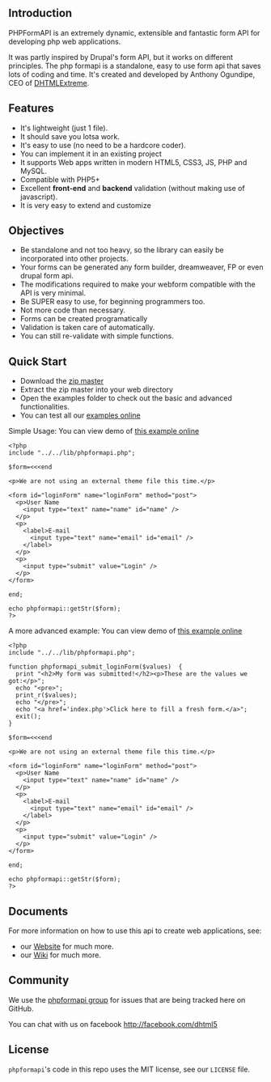 ## Introduction

PHPFormAPI is an extremely dynamic, extensible and fantastic form API for developing php web applications. 

It was partly inspired by Drupal's form API, but it works on different principles.  The php formapi is a standalone, easy to use form api that saves lots of coding and time.
It's created and developed by Anthony Ogundipe, CEO of [DHTMLExtreme](http://www.dhtmlextreme.net).

## Features
* It's lightweight (just 1 file).
* It should save you lotsa work.
* It's easy to use (no need to be a hardcore coder).
* You can implement it in an existing project
* It supports Web apps written in modern HTML5, CSS3, JS, PHP and MySQL.
* Compatible with PHP5+
* Excellent **front-end** and **backend** validation (without making use of javascript).
* It is very easy to extend and customize

## Objectives
* Be standalone and not too heavy, so the library can easily be incorporated into other projects. 
* Your forms can be generated any form builder, dreamweaver, FP or even drupal form api.
* The modifications required to make your webform compatible with the API is very minimal.
* Be SUPER easy to use, for beginning programmers too.
* Not more code than necessary.
* Forms can be created programatically
* Validation is taken care of automatically.
* You can still re-validate with simple functions.


## Quick Start
* Download the [zip master](https://github.com/dhtml/phpformapi/archive/master.zip)
* Extract the zip master into your web directory
* Open the examples folder to check out the basic and advanced functionalities.
* You can test all our [examples online](http://www.dhtmlframework.com/phpformapi)


Simple Usage:
You can view demo of [this example online](http://dhtmlframework.com/phpformapi/example05/index.php)

```
<?php
include "../../lib/phpformapi.php";

$form=<<<end

<p>We are not using an external theme file this time.</p>

<form id="loginForm" name="loginForm" method="post">
  <p>User Name
    <input type="text" name="name" id="name" />
  </p>
  <p>
    <label>E-mail
      <input type="text" name="email" id="email" />
    </label>
  </p>
  <p>
    <input type="submit" value="Login" />
  </p>
</form>

end;

echo phpformapi::getStr($form); 
?>
```


A more advanced example:
You can view demo of [this example online](http://dhtmlframework.com/phpformapi/example06/index.php)

```
<?php
include "../../lib/phpformapi.php";

function phpformapi_submit_loginForm($values)  {
  print "<h2>My form was submitted!</h2><p>These are the values we got:</p>";
  echo "<pre>";
  print_r($values);
  echo "</pre>";
  echo "<a href='index.php'>Click here to fill a fresh form.</a>";
  exit();
}

$form=<<<end

<p>We are not using an external theme file this time.</p>

<form id="loginForm" name="loginForm" method="post">
  <p>User Name
    <input type="text" name="name" id="name" />
  </p>
  <p>
    <label>E-mail
      <input type="text" name="email" id="email" />
    </label>
  </p>
  <p>
    <input type="submit" value="Login" />
  </p>
</form>

end;

echo phpformapi::getStr($form); 
?>
```


## Documents

For more information on how to use this api to create web applications, see:

* our [Website](http://dhtmlframework.com/phpformapi) for much more.
* our [Wiki](https://github.com/dhtml/phpformapi/wiki) for much more.

## Community

We use the [phpformapi group](https://groups.google.com/forum/#!forum/phpformapi) for issues that are being tracked here on GitHub.

You can chat with us on facebook http://facebook.com/dhtml5 

## License

`phpformapi`'s code in this repo uses the MIT license, see our `LICENSE` file.
